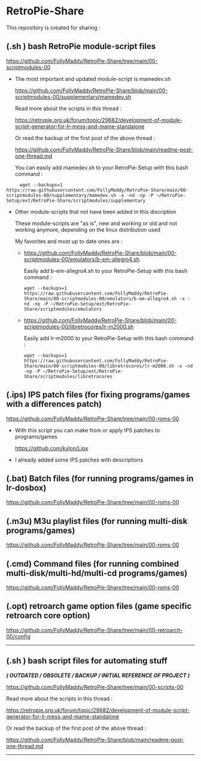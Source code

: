 # RetroPie-Share

This repository is created for sharing :

  
## (.sh ) bash RetroPie module-script files

   https://github.com/FollyMaddy/RetroPie-Share/tree/main/00-scriptmodules-00
   
   - The most important and updated module-script is mamedev.sh 
     
     https://github.com/FollyMaddy/RetroPie-Share/blob/main/00-scriptmodules-00/supplementary/mamedev.sh
      
     Read more about the scripts in this thread : 
   
     https://retropie.org.uk/forum/topic/29682/development-of-module-script-generator-for-lr-mess-and-mame-standalone

     Or read the backup of the first post of the above thread :

     https://github.com/FollyMaddy/RetroPie-Share/blob/main/readme-post-one-thread.md

     You can easily add mamedev.sh to your RetroPie-Setup with this bash command :

```
     wget --backups=1 https://raw.githubusercontent.com/FollyMaddy/RetroPie-Share/main/00-scriptmodules-00/supplementary/mamedev.sh -x -nd -np -P ~/RetroPie-Setup/ext/RetroPie-Share/scriptmodules/supplementary
```
    
   - Other module-scripts that not have been added in this discription

     These module-scripts are "as is", new and working or old and not working anymore, depending on the linux distribution used

     My favorites and most up to date ones are :
     
     - https://github.com/FollyMaddy/RetroPie-Share/blob/main/00-scriptmodules-00/emulators/b-em-allegro4.sh

       Easily add b-em-allegro4.sh to your RetroPie-Setup with this bash command :

       ```
       wget --backups=1 https://raw.githubusercontent.com/FollyMaddy/RetroPie-Share/main/00-scriptmodules-00/emulators/b-em-allegro4.sh -x -nd -np -P ~/RetroPie-Setup/ext/RetroPie-Share/scriptmodules/emulators
       ```
       
     - https://github.com/FollyMaddy/RetroPie-Share/blob/main/00-scriptmodules-00/libretrocores/lr-m2000.sh

       Easily add lr-m2000 to your RetroPie-Setup with this bash command :

       ```
       wget --backups=1 https://raw.githubusercontent.com/FollyMaddy/RetroPie-Share/main/00-scriptmodules-00/libretrocores/lr-m2000.sh -x -nd -np -P ~/RetroPie-Setup/ext/RetroPie-Share/scriptmodules/libretrocores
       ```

     
## (.ips) IPS patch files (for fixing programs/games with a differences patch)

   https://github.com/FollyMaddy/RetroPie-Share/tree/main/00-roms-00
 
   - With this script you can make from or apply IPS patches to programs/games
    
     https://github.com/kylon/Lipx
      
   - I already added some IPS patches with descriptions
 
## (.bat) Batch files (for running programs/games in lr-dosbox)

   https://github.com/FollyMaddy/RetroPie-Share/tree/main/00-roms-00
 
## (.m3u) M3u playlist files (for running multi-disk programs/games)

   https://github.com/FollyMaddy/RetroPie-Share/tree/main/00-roms-00
 
## (.cmd) Command files (for running combined multi-disk/multi-hd/multi-cd programs/games)

   https://github.com/FollyMaddy/RetroPie-Share/tree/main/00-roms-00
 
## (.opt) retroarch game option files (game specific retroarch core option)

   https://github.com/FollyMaddy/RetroPie-Share/tree/main/00-retroarch-00/config
   
---
   
## (.sh ) bash script files for automating stuff 

***( OUTDATED / OBSOLETE / BACKUP / INITIAL REFERENCE OF PROJECT )***
   
   https://github.com/FollyMaddy/RetroPie-Share/tree/main/00-scripts-00
   
   Read more about the scripts in this thread :
   
   https://retropie.org.uk/forum/topic/29682/development-of-module-script-generator-for-lr-mess-and-mame-standalone

   Or read the backup of the first post of the above thread :

   https://github.com/FollyMaddy/RetroPie-Share/blob/main/readme-post-one-thread.md
   
---
 
 
 
